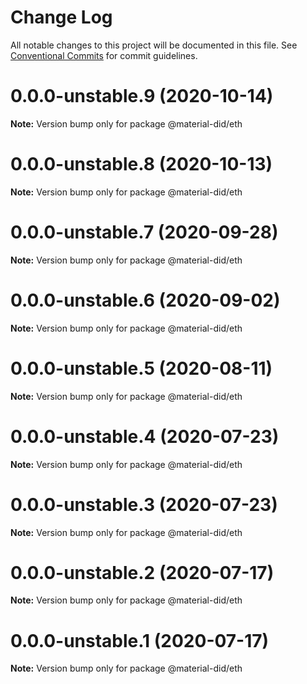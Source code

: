 # Change Log

All notable changes to this project will be documented in this file.
See [Conventional Commits](https://conventionalcommits.org) for commit guidelines.

# 0.0.0-unstable.9 (2020-10-14)

**Note:** Version bump only for package @material-did/eth





# 0.0.0-unstable.8 (2020-10-13)

**Note:** Version bump only for package @material-did/eth





# 0.0.0-unstable.7 (2020-09-28)

**Note:** Version bump only for package @material-did/eth





# 0.0.0-unstable.6 (2020-09-02)

**Note:** Version bump only for package @material-did/eth





# 0.0.0-unstable.5 (2020-08-11)

**Note:** Version bump only for package @material-did/eth





# 0.0.0-unstable.4 (2020-07-23)

**Note:** Version bump only for package @material-did/eth





# 0.0.0-unstable.3 (2020-07-23)

**Note:** Version bump only for package @material-did/eth





# 0.0.0-unstable.2 (2020-07-17)

**Note:** Version bump only for package @material-did/eth





# 0.0.0-unstable.1 (2020-07-17)

**Note:** Version bump only for package @material-did/eth
